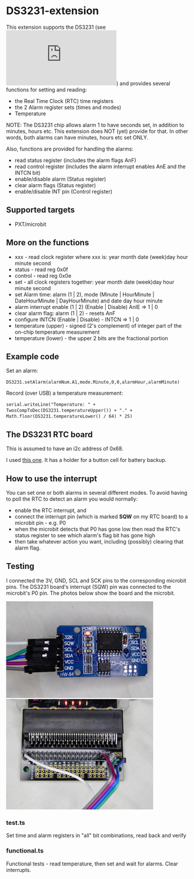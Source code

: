 # DS3231-extension
This extension supports the DS3231 (see ![product page](https://www.maximintegrated.com/en/products/analog/real-time-clocks/DS3231.html)) and provides several functions for setting and reading:
* the Real Time Clock (RTC) time registers
* the 2 Alarm register sets (times and modes)
* Temperature

NOTE: The DS3231 chip allows alarm 1 to have seconds set, in addition to minutes, hours etc. This extension does NOT (yet) provide for that. In other words, both alarms can have minutes, hours etc set ONLY.

Also, functions are provided for handling the alarms:
* read status register (includes the alarm flags AnF)
* read control register (includes the alarm interrupt enables AnE and the INTCN bit)
* enable/disable alarm (Status register)
* clear alarm flags (Status register)
* enable/disable INT pin (Control register)

## Supported targets
* PXT/microbit

## More on the functions
* xxx - read clock register where xxx is: year month date (week)day hour minute second
* status - read reg 0x0f
* control - read reg 0x0e
* set - all clock registers together: year month date (week)day hour minute second
* set Alarm time: alarm (1 | 2), mode (Minute | HourMinute | DateHourMinute | DayHourMinute)
and date day hour minute
* alarm interrupt enable (1 | 2) (Enable | Disable) AnIE => 1 | 0
* clear alarm flag: alarm (1 | 2) - resets AnF
* configure INTCN (Enable | Disable) - INTCN => 1 | 0
* temperature (upper) - signed (2's complement) of integer part of the on-chip temperature measurement
* temperature (lower) - the upper 2 bits are the fractional portion

## Example code
Set an alarm:

    DS3231.setAlarm(alarmNum.A1,mode.Minute,0,0,alarmHour,alarmMinute)

Record (over USB) a temperature measurement:

    serial.writeLine("Temperature: " + TwosCompToDec(DS3231.temperatureUpper()) + "." + Math.floor(DS3231.temperatureLower() / 64) * 25)

## The DS3231 RTC board
This is assumed to have an i2c address of 0x68.

I used [this one](https://www.ebay.co.uk/itm/DS3231-AT24C32-I2C-Precision-Real-Time-Clock-Memory-Module-for-Arduino/202481326337?ssPageName=STRK%3AMEBIDX%3AIT&_trksid=p2057872.m2749.l2649). It has a holder for a button cell for battery backup.

## How to use the interrupt
You can set one or both alarms in several different modes. To avoid having to poll the RTC to detect an alarm you would normally:
* enable the RTC interrupt, and 
* connect the interrupt pin (which is marked **SQW** on my RTC board) to a microbit pin - e.g. P0
* when the microbit detects that P0 has gone low then read the RTC's status register to see which alarm's flag bit has gone high
* then take whatever action you want, including (possibly) clearing that alarm flag.

## Testing
I connected the 3V, GND, SCL and SCK pins to the corresponding microbit pins. The DS3231 board's interrupt (SQW) pin was connected to the microbit's P0 pin.
The photos below show the board and the microbit.

<img src="images/DS3231.jpg" alt="board" width="400">

<img src="images/DS3231wiring.jpg" alt="wiring" width="400">

### test.ts
Set time and alarm registers in "all" bit combinations, read back and verify

### functional.ts
Functional tests - read temperature, then set and wait for alarms. Clear interrupts.


